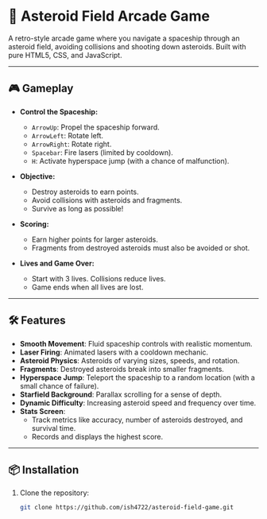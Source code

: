 # 🚀 Asteroid Field Arcade Game

A retro-style arcade game where you navigate a spaceship through an asteroid field, avoiding collisions and shooting down asteroids. Built with pure HTML5, CSS, and JavaScript.

---

## 🎮 Gameplay

- **Control the Spaceship:**
  - `ArrowUp`: Propel the spaceship forward.
  - `ArrowLeft`: Rotate left.
  - `ArrowRight`: Rotate right.
  - `Spacebar`: Fire lasers (limited by cooldown).
  - `H`: Activate hyperspace jump (with a chance of malfunction).

- **Objective:**
  - Destroy asteroids to earn points.
  - Avoid collisions with asteroids and fragments.
  - Survive as long as possible!

- **Scoring:**
  - Earn higher points for larger asteroids.
  - Fragments from destroyed asteroids must also be avoided or shot.

- **Lives and Game Over:**
  - Start with 3 lives. Collisions reduce lives.
  - Game ends when all lives are lost.

---

## 🛠️ Features

- **Smooth Movement**: Fluid spaceship controls with realistic momentum.
- **Laser Firing**: Animated lasers with a cooldown mechanic.
- **Asteroid Physics**: Asteroids of varying sizes, speeds, and rotation.
- **Fragments**: Destroyed asteroids break into smaller fragments.
- **Hyperspace Jump**: Teleport the spaceship to a random location (with a small chance of failure).
- **Starfield Background**: Parallax scrolling for a sense of depth.
- **Dynamic Difficulty**: Increasing asteroid speed and frequency over time.
- **Stats Screen**:
  - Track metrics like accuracy, number of asteroids destroyed, and survival time.
  - Records and displays the highest score.

---

## 📦 Installation

1. Clone the repository:
   ```bash
   git clone https://github.com/ish4722/asteroid-field-game.git
